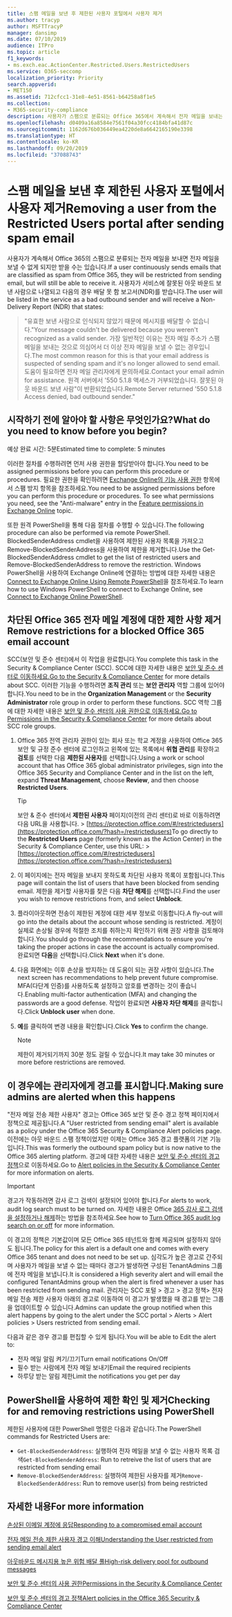 ```yaml
---
title: 스팸 메일을 보낸 후 제한된 사용자 포털에서 사용자 제거
ms.author: tracyp
author: MSFTTracyP
manager: dansimp
ms.date: 07/10/2019
audience: ITPro
ms.topic: article
f1_keywords:
- ms.exch.eac.ActionCenter.Restricted.Users.RestrictedUsers
ms.service: O365-seccomp
localization_priority: Priority
search.appverid:
- MET150
ms.assetid: 712cfcc1-31e8-4e51-8561-b64258a8f1e5
ms.collection:
- M365-security-compliance
description: 사용자가 스팸으로 분류되는 Office 365에서 계속해서 전자 메일을 보내는 경우 더 이상 메시지를 보낼 수 없게 됩니다.
ms.openlocfilehash: d0409a16a8584e7561f04a30fcc4184bfa41d87c
ms.sourcegitcommit: 1162d676b036449ea4220de8a6642165190e3398
ms.translationtype: HT
ms.contentlocale: ko-KR
ms.lasthandoff: 09/20/2019
ms.locfileid: "37088743"
---
```

# <a name="removing-a-user-from-the-restricted-users-portal-after-sending-spam-email"></a><span data-ttu-id="bf999-103">스팸 메일을 보낸 후 제한된 사용자 포털에서 사용자 제거</span><span class="sxs-lookup"><span data-stu-id="bf999-103">Removing a user from the Restricted Users portal after sending spam email</span></span>

<span data-ttu-id="bf999-104">사용자가 계속해서 Office 365의 스팸으로 분류되는 전자 메일을 보내면 전자 메일을 보낼 수 없게 되지만 받을 수는 있습니다.</span><span class="sxs-lookup"><span data-stu-id="bf999-104">If a user continuously sends emails that are classified as spam from Office 365, they will be restricted from sending email, but will still be able to receive it.</span></span> <span data-ttu-id="bf999-105">사용자가 서비스에 잘못된 아웃 바운드 보낸 사람으로 나열되고 다음의 경우 배달 못 함 보고서(NDR)를 받습니다.</span><span class="sxs-lookup"><span data-stu-id="bf999-105">The user will be listed in the service as a bad outbound sender and will receive a Non-Delivery Report (NDR) that states:</span></span>

> <span data-ttu-id="bf999-106">"유효한 보낸 사람으로 인식되지 않았기 때문에 메시지를 배달할 수 없습니다.</span><span class="sxs-lookup"><span data-stu-id="bf999-106">"Your message couldn't be delivered because you weren't recognized as a valid sender.</span></span> <span data-ttu-id="bf999-107">가장 일반적인 이유는 전자 메일 주소가 스팸 메일을 보내는 것으로 의심어서 더 이상 전자 메일을 보낼 수 없는 경우입니다.</span><span class="sxs-lookup"><span data-stu-id="bf999-107">The most common reason for this is that your email address is suspected of sending spam and it's no longer allowed to send email.</span></span>  <span data-ttu-id="bf999-108">도움이 필요하면 전자 메일 관리자에게 문의하세요.</span><span class="sxs-lookup"><span data-stu-id="bf999-108">Contact  your email admin for assistance.</span></span> <span data-ttu-id="bf999-109">원격 서버에서 '550 5.1.8 액세스가 거부되었습니다. 잘못된 아웃 바운드 보낸 사람"이 반환되었습니다.</span><span class="sxs-lookup"><span data-stu-id="bf999-109">Remote Server returned '550 5.1.8 Access denied, bad outbound sender."</span></span>

## <a name="what-do-you-need-to-know-before-you-begin"></a><span data-ttu-id="bf999-110">시작하기 전에 알아야 할 사항은 무엇인가요?</span><span class="sxs-lookup"><span data-stu-id="bf999-110">What do you need to know before you begin?</span></span>
<span data-ttu-id="bf999-111"><a name="sectionSection0"> </a></span><span class="sxs-lookup"><span data-stu-id="bf999-111"></span></span>

<span data-ttu-id="bf999-112">예상 완료 시간: 5분</span><span class="sxs-lookup"><span data-stu-id="bf999-112">Estimated time to complete: 5 minutes</span></span>
  
<span data-ttu-id="bf999-113">이러한 절차를 수행하려면 먼저 사용 권한을 할당받아야 합니다.</span><span class="sxs-lookup"><span data-stu-id="bf999-113">You need to be assigned permissions before you can perform this procedure or procedures.</span></span> <span data-ttu-id="bf999-114">필요한 권한을 확인하려면 [Exchange Online의 기능 사용 권한](http://technet.microsoft.com/library/15073ce1-0917-403b-8839-02a2ebc96e16.aspx) 항목에서 스팸 방지 항목을 참조하세요.</span><span class="sxs-lookup"><span data-stu-id="bf999-114">You need to be assigned permissions before you can perform this procedure or procedures. To see what permissions you need, see the "Anti-malware" entry in the [Feature permissions in Exchange Online](http://technet.microsoft.com/library/15073ce1-0917-403b-8839-02a2ebc96e16.aspx) topic.</span></span>

<span data-ttu-id="bf999-115">또한 원격 PowerShell을 통해 다음 절차를 수행할 수 있습니다.</span><span class="sxs-lookup"><span data-stu-id="bf999-115">The following procedure can also be performed via remote PowerShell.</span></span> <span data-ttu-id="bf999-116">BlockedSenderAddress cmdlet을 사용하여 제한된 사용자 목록을 가져오고 Remove-BlockedSenderAddress을 사용하여 제한을 제거합니다.</span><span class="sxs-lookup"><span data-stu-id="bf999-116">Use the Get-BlockedSenderAddress cmdlet to get the list of restricted users and Remove-BlockedSenderAddress to remove the restriction.</span></span> <span data-ttu-id="bf999-117">Windows PowerShell을 사용하여 Exchange Online에 연결하는 방법에 대한 자세한 내용은 [Connect to Exchange Online Using Remote PowerShell](https://go.microsoft.com/fwlink/p/?linkid=396554)을 참조하세요.</span><span class="sxs-lookup"><span data-stu-id="bf999-117">To learn how to use Windows PowerShell to connect to Exchange Online, see [Connect to Exchange Online PowerShell](https://go.microsoft.com/fwlink/p/?linkid=396554).</span></span>

## <a name="remove-restrictions-for-a-blocked-office-365-email-account"></a><span data-ttu-id="bf999-118">차단된 Office 365 전자 메일 계정에 대한 제한 사항 제거</span><span class="sxs-lookup"><span data-stu-id="bf999-118">Remove restrictions for a blocked Office 365 email account</span></span>

<span data-ttu-id="bf999-119">SCC(보안 및 준수 센터)에서 이 작업을 완료합니다.</span><span class="sxs-lookup"><span data-stu-id="bf999-119">You complete this task in the Security & Compliance Center (SCC).</span></span> <span data-ttu-id="bf999-120">SCC에 대한 자세한 내용은 [보안 및 준수 센터로 이동하세요.](../../compliance/go-to-the-securitycompliance-center.md)</span><span class="sxs-lookup"><span data-stu-id="bf999-120">[Go to the Security & Compliance Center](../../compliance/go-to-the-securitycompliance-center.md) for more details about SCC.</span></span> <span data-ttu-id="bf999-121">이러한 기능을 수행하려면 **조직 관리** 또는 **보안 관리자** 역할 그룹에 있어야 합니다.</span><span class="sxs-lookup"><span data-stu-id="bf999-121">You need to be in the **Organization Management** or the **Security Administrator** role group in order to perform these functions.</span></span> <span data-ttu-id="bf999-122">SCC 역학 그룹에 대한 자세한 내용은 [보안 및 준수 센터의 사용 권한으로 이동하세요.](permissions-in-the-security-and-compliance-center.md)</span><span class="sxs-lookup"><span data-stu-id="bf999-122">[Go to Permissions in the Security & Compliance Center](permissions-in-the-security-and-compliance-center.md) for more details about SCC role groups.</span></span>

1. <span data-ttu-id="bf999-123">Office 365 전역 관리자 권한이 있는 회사 또는 학교 계정을 사용하여 Office 365 보안 및 규정 준수 센터에 로그인하고 왼쪽에 있는 목록에서 **위협 관리**를 확장하고 **검토**를 선택한 다음 **제한된 사용자**를 선택합니다.</span><span class="sxs-lookup"><span data-stu-id="bf999-123">Using a work or school account that has Office 365 global administrator privileges, sign into the Office 365 Security and Compliance Center and in the list on the left, expand **Threat Management**, choose **Review**, and then choose **Restricted Users**.</span></span>
    
    > [!TIP]
    > <span data-ttu-id="bf999-124">보안 &amp; 준수 센터에서 **제한된 사용자** 페이지(이전의 관리 센터)로 바로 이동하려면 다음 URL을 사용합니다. > [https://protection.office.com/#/restrictedusers](https://protection.office.com/?hash=/restrictedusers)</span><span class="sxs-lookup"><span data-stu-id="bf999-124">To go directly to the **Restricted Users** page (formerly known as the Action Center) in the Security &amp; Compliance Center, use this URL: > [https://protection.office.com/#/restrictedusers](https://protection.office.com/?hash=/restrictedusers)</span></span>

2. <span data-ttu-id="bf999-125">이 페이지에는 전자 메일을 보내지 못하도록 차단된 사용자 목록이 포함됩니다.</span><span class="sxs-lookup"><span data-stu-id="bf999-125">This page will contain the list of users that have been blocked from sending email.</span></span>  <span data-ttu-id="bf999-126">제한을 제거할 사용자를 찾은 다음 **차단 해제**를 선택합니다.</span><span class="sxs-lookup"><span data-stu-id="bf999-126">Find the user you wish to remove restrictions from, and select **Unblock**.</span></span>

3. <span data-ttu-id="bf999-127">플라이아웃하면 전송이 제한된 계정에 대한 세부 정보로 이동합니다.</span><span class="sxs-lookup"><span data-stu-id="bf999-127">A fly-out will go into the details about the account whose sending is restricted.</span></span> <span data-ttu-id="bf999-128">계정이 실제로 손상될 경우에 적절한 조치를 취하는지 확인하기 위해 권장 사항을 검토해야 합니다.</span><span class="sxs-lookup"><span data-stu-id="bf999-128">You should go through the recommendations to ensure you're taking the proper actions in case the account is actually compromised.</span></span> <span data-ttu-id="bf999-129">완료되면 **다음**을 선택합니다.</span><span class="sxs-lookup"><span data-stu-id="bf999-129">Click **Next** when it's done.</span></span>

4. <span data-ttu-id="bf999-130">다음 화면에는 이후 손상을 방지하는 데 도움이 되는 권장 사항이 있습니다.</span><span class="sxs-lookup"><span data-stu-id="bf999-130">The next screen has recommendations to help prevent future compromise.</span></span> <span data-ttu-id="bf999-131">MFA(다단계 인증)를 사용하도록 설정하고 암호를 변경하는 것이 좋습니다.</span><span class="sxs-lookup"><span data-stu-id="bf999-131">Enabling multi-factor authentication (MFA) and changing the passwords are a good defense.</span></span> <span data-ttu-id="bf999-132">작업이 완료되면 **사용자 차단 해제**를 클릭합니다.</span><span class="sxs-lookup"><span data-stu-id="bf999-132">Click **Unblock user** when done.</span></span>

5. <span data-ttu-id="bf999-133">**예**를 클릭하여 변경 내용을 확인합니다.</span><span class="sxs-lookup"><span data-stu-id="bf999-133">Click **Yes** to confirm the change.</span></span>

    > [!NOTE]
    > <span data-ttu-id="bf999-134">제한이 제거되기까지 30분 정도 걸릴 수 있습니다.</span><span class="sxs-lookup"><span data-stu-id="bf999-134">It may take 30 minutes or more before restrictions are removed.</span></span> 

## <a name="making-sure-admins-are-alerted-when-this-happens"></a><span data-ttu-id="bf999-135">이 경우에는 관리자에게 경고를 표시합니다.</span><span class="sxs-lookup"><span data-stu-id="bf999-135">Making sure admins are alerted when this happens</span></span>

<span data-ttu-id="bf999-136">"전자 메일 전송 제한 사용자" 경고는 Office 365 보안 및 준수 경고 정책 페이지에서 정책으로 제공됩니다.</span><span class="sxs-lookup"><span data-stu-id="bf999-136">A "User restricted from sending email" alert is available as a policy under the Office 365 Security & Compliance Alert policies page.</span></span> <span data-ttu-id="bf999-137">이전에는 아웃 바운드 스팸 정책이었지만 이제는 Office 365 경고 플랫폼의 기본 기능입니다.</span><span class="sxs-lookup"><span data-stu-id="bf999-137">This was formerly the outbound spam policy but is now native to the Office 365 alerting platform.</span></span> <span data-ttu-id="bf999-138">경고에 대한 자세한 내용은 [보안 및 준수 센터의 경고 정책](../../compliance/alert-policies.md)으로 이동하세요.</span><span class="sxs-lookup"><span data-stu-id="bf999-138">Go to [Alert policies in the Security & Compliance Center](../../compliance/alert-policies.md) for more information on alerts.</span></span>

> [!IMPORTANT]
> <span data-ttu-id="bf999-139">경고가 작동하려면 감사 로그 검색이 설정되어 있어야 합니다.</span><span class="sxs-lookup"><span data-stu-id="bf999-139">For alerts to work, audit log search must to be turned on.</span></span> <span data-ttu-id="bf999-140">자세한 내용은 Office [365 감사 로그 검색을 설정하거나 해제](../../compliance/turn-audit-log-search-on-or-off.md)하는 방법을 참조하세요.</span><span class="sxs-lookup"><span data-stu-id="bf999-140">See how to [Turn Office 365 audit log search on or off](../../compliance/turn-audit-log-search-on-or-off.md) for more information.</span></span>

<span data-ttu-id="bf999-141">이 경고의 정책은 기본값이며 모든 Office 365 테넌트와 함께 제공되며 설정하지 않아도 됩니다.</span><span class="sxs-lookup"><span data-stu-id="bf999-141">The policy for this alert is a default one and comes with every Office 365 tenant and does not need to be set up.</span></span> <span data-ttu-id="bf999-142">심각도가 높은 경고로 간주되며 사용자가 메일을 보낼 수 없는 때마다 경고가 발생하면 구성된 TenantAdmins 그룹에 전자 메일을 보냅니다.</span><span class="sxs-lookup"><span data-stu-id="bf999-142">It is considered a High severity alert and will email the configured TenantAdmins group when the alert is fired whenever a user has been restricted from sending mail.</span></span> <span data-ttu-id="bf999-143">관리자는 SCC 포털 > 경고 > 경고 정책> 전자 메일 전송 제한 사용자 아래의 경고로 이동하여 이 경고가 발생했을 때 경고를 받는 그룹을 업데이트할 수 있습니다.</span><span class="sxs-lookup"><span data-stu-id="bf999-143">Admins can update the group notified when this alert happens by going to the alert under the SCC portal > Alerts > Alert policies > Users restricted from sending email.</span></span>

<span data-ttu-id="bf999-144">다음과 같은 경우 경고를 편집할 수 있게 됩니다.</span><span class="sxs-lookup"><span data-stu-id="bf999-144">You will be able to Edit the alert to:</span></span>
- <span data-ttu-id="bf999-145">전자 메일 알림 켜기/끄기</span><span class="sxs-lookup"><span data-stu-id="bf999-145">Turn email notifications On/Off</span></span>
- <span data-ttu-id="bf999-146">필수 받는 사람에게 전자 메일 보내기</span><span class="sxs-lookup"><span data-stu-id="bf999-146">Email the required recipients</span></span>
- <span data-ttu-id="bf999-147">하루당 받는 알림 제한</span><span class="sxs-lookup"><span data-stu-id="bf999-147">Limit the notifications you get per day</span></span>

## <a name="checking-for-and-removing-restrictions-using-powershell"></a><span data-ttu-id="bf999-148">PowerShell을 사용하여 제한 확인 및 제거</span><span class="sxs-lookup"><span data-stu-id="bf999-148">Checking for and removing restrictions using PowerShell</span></span>
<span data-ttu-id="bf999-149">제한된 사용자에 대한 PowerShell 명령은 다음과 같습니다.</span><span class="sxs-lookup"><span data-stu-id="bf999-149">The PowerShell commands for Restricted Users are:</span></span>
- <span data-ttu-id="bf999-150">`Get-BlockedSenderAddress`: 실행하여 전자 메일을 보낼 수 없는 사용자 목록 검색</span><span class="sxs-lookup"><span data-stu-id="bf999-150">`Get-BlockedSenderAddress`: Run to retreive the list of users that are restricted from sending email</span></span>
- <span data-ttu-id="bf999-151">`Remove-BlockedSenderAddress`: 실행하여 제한된 사용자를 제거</span><span class="sxs-lookup"><span data-stu-id="bf999-151">`Remove-BlockedSenderAddress`: Run to remove user(s) from being restricted</span></span>

## <a name="for-more-information"></a><span data-ttu-id="bf999-152">자세한 내용</span><span class="sxs-lookup"><span data-stu-id="bf999-152">For more information</span></span>

[<span data-ttu-id="bf999-153">손상된 이메일 계정에 응답</span><span class="sxs-lookup"><span data-stu-id="bf999-153">Responding to a compromised email account</span></span>](../../compliance/responding-to-a-compromised-email-account.md)

[<span data-ttu-id="bf999-154">전자 메일 전송 제한 사용자 경고 이해</span><span class="sxs-lookup"><span data-stu-id="bf999-154">Understanding the User restricted from sending email alert</span></span>](https://docs.microsoft.com/ko-KR/office365/securitycompliance/alert-policies)

[<span data-ttu-id="bf999-155">아웃바운드 메시지용 높은 위험 배달 풀</span><span class="sxs-lookup"><span data-stu-id="bf999-155">High-risk delivery pool for outbound messages</span></span>](high-risk-delivery-pool-for-outbound-messages.md)

[<span data-ttu-id="bf999-156">보안 및 준수 센터의 사용 권한</span><span class="sxs-lookup"><span data-stu-id="bf999-156">Permissions in the Security & Compliance Center</span></span>](permissions-in-the-security-and-compliance-center.md)

[<span data-ttu-id="bf999-157">보안 및 준수 센터의 경고 정책</span><span class="sxs-lookup"><span data-stu-id="bf999-157">Alert policies in the Office 365 Security & Compliance Center</span></span>](https://docs.microsoft.com/ko-KR/office365/securitycompliance/alert-policies)
